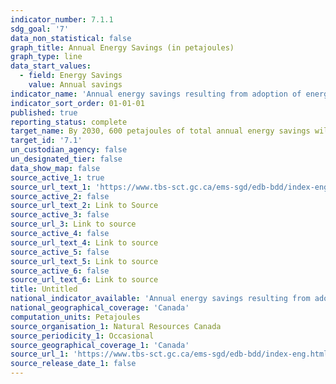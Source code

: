 ```yaml
---
indicator_number: 7.1.1
sdg_goal: '7'
data_non_statistical: false
graph_title: Annual Energy Savings (in petajoules)
graph_type: line
data_start_values:
  - field: Energy Savings
    value: Annual savings
indicator_name: 'Annual energy savings resulting from adoption of energy efficiency codes, standards and practices'
indicator_sort_order: 01-01-01
published: true
reporting_status: complete
target_name: By 2030, 600 petajoules of total annual energy savings will be achieved as a result of adoption of energy efficiency codes, standards and practices from a baseline savings of 20.0 petajoules in 2017 to 2018
target_id: '7.1'
un_custodian_agency: false
un_designated_tier: false
data_show_map: false
source_active_1: true
source_url_text_1: 'https://www.tbs-sct.gc.ca/ems-sgd/edb-bdd/index-eng.html#orgs/program/NR-BTM10/infograph/results'
source_active_2: false
source_url_text_2: Link to Source
source_active_3: false
source_url_3: Link to source
source_active_4: false
source_url_text_4: Link to source
source_active_5: false
source_url_text_5: Link to source
source_active_6: false
source_url_text_6: Link to source
title: Untitled
national_indicator_available: 'Annual energy savings resulting from adoption of energy efficiency codes, standards and practices'
national_geographical_coverage: 'Canada'
computation_units: Petajoules
source_organisation_1: Natural Resources Canada
source_periodicity_1: Occasional
source_geographical_coverage_1: 'Canada'
source_url_1: 'https://www.tbs-sct.gc.ca/ems-sgd/edb-bdd/index-eng.html#orgs/program/NR-BTM10/infograph/results'
source_release_date_1: false
---
```

